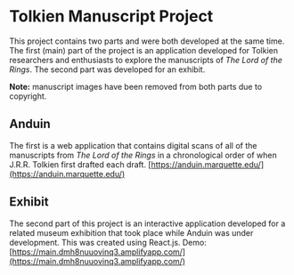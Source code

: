 # Tolkien Manuscript Project
This project contains two parts and were both developed at the same time. The first (main) part of the project is an application developed for Tolkien researchers and enthusiasts to explore the manuscripts of _The Lord of the Rings_. The second part was developed for an exhibit.

**Note:** manuscript images have been removed from both parts due to copyright.

## Anduin
The first is a web application that contains digital scans of all of the manuscripts from _The Lord of the Rings_ in a chronological order of when J.R.R. Tolkien first drafted each draft.
[https://anduin.marquette.edu/](https://anduin.marquette.edu/)

## Exhibit
The second part of this project is an interactive application developed for a related museum exhibition that took place while Anduin was under development. This was created using React.js.
Demo: [https://main.dmh8nuuovinq3.amplifyapp.com/](https://main.dmh8nuuovinq3.amplifyapp.com/)
